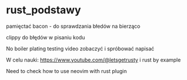 # rust_podstawy


pamięctać bacon - do sprawdzania błedów na bierząco 

clippy do błędów w pisaniu kodu

No boiler plating testing video zobaczyć i spróbować napisać

W celu nauki: https://www.youtube.com/@letsgetrusty i rust by example

Need to check how to use neovim with rust plugin